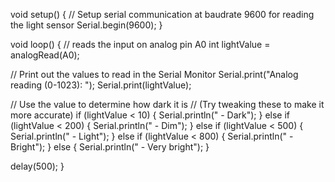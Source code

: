 void setup() {
  // Setup serial communication at baudrate 9600 for reading the light sensor
  Serial.begin(9600);
}

void loop() {
  // reads the input on analog pin A0
  int lightValue = analogRead(A0);

  // Print out the values to read in the Serial Monitor
  Serial.print("Analog reading (0-1023): ");
  Serial.print(lightValue);

  // Use the value to determine how dark it is 
  // (Try tweaking these to make it more accurate)
  if (lightValue < 10) {
    Serial.println(" - Dark");
  } else if (lightValue < 200) {
    Serial.println(" - Dim");
  } else if (lightValue < 500) {
    Serial.println(" - Light");
  } else if (lightValue < 800) {
    Serial.println(" - Bright");
  } else {
    Serial.println(" - Very bright");
  }

  delay(500);
}

